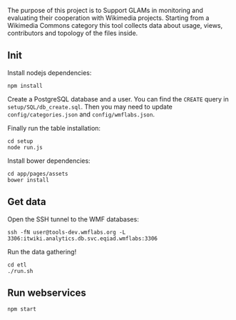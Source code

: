 The purpose of this project is to Support GLAMs in monitoring and evaluating
their cooperation with Wikimedia projects. Starting from a Wikimedia Commons
category this tool collects data about usage, views, contributors and topology
of the files inside.

## Init
Install nodejs dependencies:
```
npm install
```

Create a PostgreSQL database and a user. You can find the `CREATE` query in
`setup/SQL/db_create.sql`. Then you may need to update `config/categories.json`
 and `config/wmflabs.json`.

Finally run the table installation:
```
cd setup
node run.js
```

Install bower dependencies:
```
cd app/pages/assets
bower install
```

## Get data
Open the SSH tunnel to the WMF databases:
```
ssh -fN user@tools-dev.wmflabs.org -L 3306:itwiki.analytics.db.svc.eqiad.wmflabs:3306
```

Run the data gathering!
```
cd etl
./run.sh
```

## Run webservices
```
npm start
```
